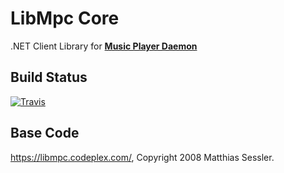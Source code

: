 LibMpc Core
===========

.NET Client Library for [**Music Player Daemon**](https://www.musicpd.org/)

## Build Status
[![Travis](https://img.shields.io/travis/rust-lang/rust.svg?style=flat-square)]()

## Base Code
https://libmpc.codeplex.com/, Copyright 2008 Matthias Sessler.
